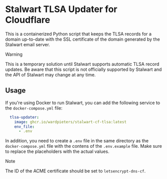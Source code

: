 # Stalwart TLSA Updater for Cloudflare

This is a containerized Python script that keeps the TLSA records for a domain up-to-date with the SSL certificate of the domain generated by the Stalwart email server.

> [!WARNING]
> This is a temporary solution until Stalwart supports automatic TLSA record updates. Be aware that this script is not officially supported by Stalwart and the API of Stalwart may change at any time.

## Usage
If you're using Docker to run Stalwart, you can add the following service to the `docker-compose.yml` file:

```yaml
  tlsa-updater:
    image: ghcr.io/wardpieters/stalwart-cf-tlsa:latest
    env_file:
      - .env
```

In addition, you need to create a `.env` file in the same directory as the `docker-compose.yml` file with the contens of the `.env.example` file. Make sure to replace the placeholders with the actual values.

> [!NOTE]
> The ID of the ACME certificate should be set to `letsencrypt-dns-cf`.
